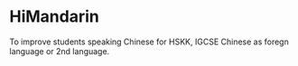 # HiMandarin
To improve students speaking Chinese for HSKK, IGCSE Chinese as foregn language or 2nd language.
